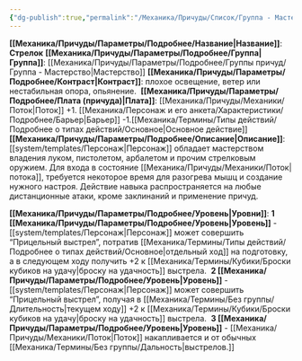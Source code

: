 ```yaml
---
{"dg-publish":true,"permalink":"/Механика/Причуды/Список/Группа - Мастерство/Стрелок/","noteIcon":"","created":"2025-07-12T09:55:58.930+03:00","updated":"2025-07-29T23:55:57.177+03:00"}
---
```


**[[Механика/Причуды/Параметры/Подробнее/Название\|Название]]**: **Стрелок**
**[[Механика/Причуды/Параметры/Подробнее/Группа\|Группа]]**: [[Механика/Причуды/Параметры/Подробнее/Группы причуд/Группа - Мастерство\|Мастерство]] 
**[[Механика/Причуды/Параметры/Подробнее/Контраст\|Контраст]]**: плохое освещение, ветер или нестабильная опора, опьянение. 
**[[Механика/Причуды/Параметры/Подробнее/Плата (причуда)\|Плата]]**: [[Механика/Причуды/Механики/Поток\|Поток]] +1. [[Механика/Персонаж и его анкета/Характеристики/Подробнее/Барьер\|Барьер]] -1.[[Механика/Термины/Типы действий/Подробнее о типах действий/Основное\|Основное действие]]
**[[Механика/Причуды/Параметры/Подробнее/Описание\|Описание]]**: [[system/templates/Персонаж\|Персонаж]] обладает мастерством владения луком, пистолетом, арбалетом и прочим стрелковым оружием. Для входа в состояние [[Механика/Причуды/Механики/Поток\|потока]], требуется некоторое время для разогрева мышц и создание нужного настроя. Действие навыка распространяется на любые дистанционные атаки, кроме заклинаний и применение причуд. 

**[[Механика/Причуды/Параметры/Подробнее/Уровень\|Уровни]]**:
**1 [[Механика/Причуды/Параметры/Подробнее/Уровень\|Уровень]]** - [[system/templates/Персонаж\|Персонаж]] может совершить “Прицельный выстрел”, потратив [[Механика/Термины/Типы действий/Подробнее о типах действий/Основное\|отдельный ход]] на подготовку, а в следующем ходу получить +2 к [[Механика/Термины/Кубики/Броски кубиков на удачу\|броску на удачность]] выстрела. 
**2 [[Механика/Причуды/Параметры/Подробнее/Уровень\|Уровень]]** - [[system/templates/Персонаж\|Персонаж]] может совершить “Прицельный выстрел”, получая в [[Механика/Термины/Без группы/Длительность\|текущем ходу]] +2 к [[Механика/Термины/Кубики/Броски кубиков на удачу\|броску на удачность]] выстрела. 
**3 [[Механика/Причуды/Параметры/Подробнее/Уровень\|Уровень]]** - [[Механика/Причуды/Механики/Поток\|Поток]] накапливается и от обычных [[Механика/Термины/Без группы/Дальность\|выстрелов.]]